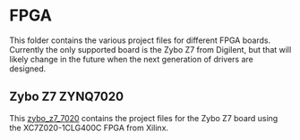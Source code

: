 # FPGA

This folder contains the various project files for different FPGA boards.
Currently the only supported board is the Zybo Z7 from Digilent, but that will likely change in the future when the next generation of drivers are designed.

## Zybo Z7 ZYNQ7020

This [zybo_z7_7020](./zybo_z7_7020/) contains the project files for the Zybo Z7 board using the XC7Z020-1CLG400C FPGA from Xilinx.